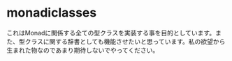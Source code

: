 # monadiclasses

これはMonadに関係する全ての型クラスを実装する事を目的としています。また、型クラスに関する辞書としても機能させたいと思っています。私の欲望から生まれた物なのであまり期待しないでやってください。
